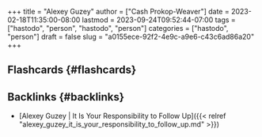 +++
title = "Alexey Guzey"
author = ["Cash Prokop-Weaver"]
date = 2023-02-18T11:35:00-08:00
lastmod = 2023-09-24T09:52:44-07:00
tags = ["hastodo", "person", "hastodo", "person"]
categories = ["hastodo", "person"]
draft = false
slug = "a0155ece-92f2-4e9c-a9e6-c43c6ad86a20"
+++

## Flashcards {#flashcards}


## Backlinks {#backlinks}

-   [Alexey Guzey | It Is Your Responsibility to Follow Up]({{< relref "alexey_guzey_it_is_your_responsibility_to_follow_up.md" >}})
